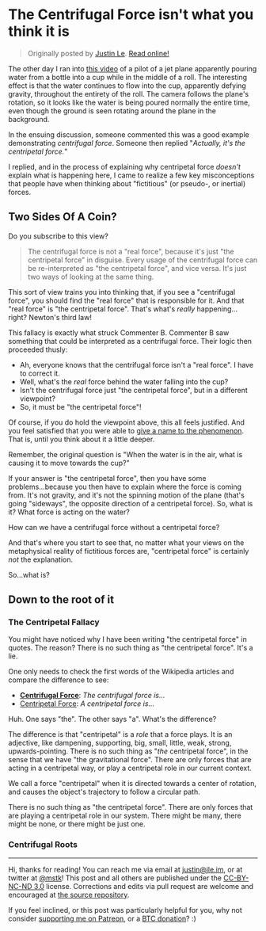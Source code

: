 The Centrifugal Force isn't what you think it is
================================================

> Originally posted by [Justin Le](https://blog.jle.im/).
> [Read online!](https://blog.jle.im/entry/fictitious-forces.html)

The other day I ran into [this video](https://i.imgur.com/tkCsLYM.gifv) of a
pilot of a jet plane apparently pouring water from a bottle into a cup while in
the middle of a roll. The interesting effect is that the water continues to flow
into the cup, apparently defying gravity, throughout the entirety of the roll.
The camera follows the plane's rotation, so it looks like the water is being
poured normally the entire time, even though the ground is seen rotating around
the plane in the background.

In the ensuing discussion, someone commented this was a good example
demonstrating *centrifugal force*. Someone then replied "*Actually, it's the
centripetal force.*"

I replied, and in the process of explaining why centripetal force *doesn't*
explain what is happening here, I came to realize a few key misconceptions that
people have when thinking about "fictitious" (or pseudo-, or inertial) forces.

Two Sides Of A Coin?
--------------------

Do you subscribe to this view?

> The centrifugal force is not a "real force", because it's just "the
> centripetal force" in disguise. Every usage of the centrifugal force can be
> re-interpreted as "the centripetal force", and vice versa. It's just two ways
> of looking at the same thing.

This sort of view trains you into thinking that, if you see a "centrifugal
force", you should find the "real force" that is responsible for it. And that
"real force" is "the centripetal force". That's what's *really* happening...
right? Newton's third law!

This fallacy is exactly what struck Commenter B. Commenter B saw something that
could be interpreted as a centrifugal force. Their logic then proceeded thusly:

-   Ah, everyone knows that the centrifugal force isn't a "real force". I have
    to correct it.
-   Well, what's the *real* force behind the water falling into the cup?
-   Isn't the centrifugal force just "the centripetal force", but in a different
    viewpoint?
-   So, it must be "the centripetal force"!

Of course, if you do hold the viewpoint above, this all feels justified. And you
feel satisfied that you were able to [give a name to the
phenomenon](https://www.edge.org/response-detail/11730). That is, until you
think about it a little deeper.

Remember, the original question is "When the water is in the air, what is
causing it to move towards the cup?"

If your answer is "the centripetal force", then you have some problems...because
you then have to explain where the force is coming from. It's not gravity, and
it's not the spinning motion of the plane (that's going "sideways", the opposite
direction of a centripetal force). So, what is it? What force is acting on the
water?

How can we have a centrifugal force without a centripetal force?

And that's where you start to see that, no matter what your views on the
metaphysical reality of fictitious forces are, "centripetal force" is certainly
*not* the explanation.

So...what is?

Down to the root of it
----------------------

### The Centripetal Fallacy

You might have noticed why I have been writing "the centripetal force" in
quotes. The reason? There is no such thing as "the centripetal force". It's a
lie.

One only needs to check the first words of the Wikipedia articles and compare
the difference to see:

-   **[Centrifugal Force](https://en.wikipedia.org/wiki/Centrifugal_force)**:
    *The centrifugal force is...*
-   [Centripetal Force](https://en.wikipedia.org/wiki/Centripetal_force): *A
    centripetal force is...*

Huh. One says "the". The other says "a". What's the difference?

The difference is that "centripetal" is a *role* that a force plays. It is an
adjective, like dampening, supporting, big, small, little, weak, strong,
upwards-pointing. There is no such thing as "*the* centripetal force", in the
sense that we have "the gravitational force". There are only forces that are
acting in a centripetal way, or play a centripetal role in our current context.

We call a force "centripetal" when it is directed towards a center of rotation,
and causes the object's trajectory to follow a circular path.

There is no such thing as "the centripetal force". There are only forces that
are playing a centripetal role in our system. There might be many, there might
be none, or there might be just one.

### Centrifugal Roots

--------------------------------------------------------------------------------

Hi, thanks for reading! You can reach me via email at <justin@jle.im>, or at
twitter at [\@mstk](https://twitter.com/mstk)! This post and all others are
published under the [CC-BY-NC-ND
3.0](https://creativecommons.org/licenses/by-nc-nd/3.0/) license. Corrections
and edits via pull request are welcome and encouraged at [the source
repository](https://github.com/mstksg/inCode).

If you feel inclined, or this post was particularly helpful for you, why not
consider [supporting me on Patreon](https://www.patreon.com/justinle/overview),
or a [BTC donation](bitcoin:3D7rmAYgbDnp4gp4rf22THsGt74fNucPDU)? :)
